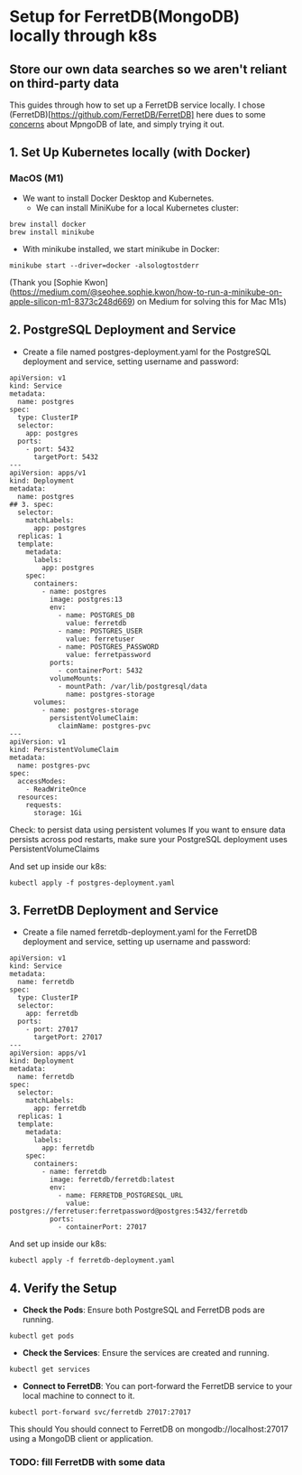 # Setup for FerretDB(MongoDB) locally through k8s

## Store our own data searches so we aren't reliant on third-party data

This guides through how to set up a FerretDB service locally.
I chose (FerretDB)[https://github.com/FerretDB/FerretDB] here dues to some [concerns](https://caffeinedev.medium.com/trying-out-ferretdb-9d02e1a28881) about MpngoDB of late, and simply trying it out.

## 1. Set Up Kubernetes locally (with Docker)

### MacOS (M1)

- We want to install Docker Desktop and Kubernetes.
  - We can install MiniKube for a local Kubernetes cluster:

```
brew install docker
brew install minikube
```

- With minikube installed, we start minikube in Docker:

```
minikube start --driver=docker -alsologtostderr
```

(Thank you [Sophie Kwon] (https://medium.com/@seohee.sophie.kwon/how-to-run-a-minikube-on-apple-silicon-m1-8373c248d669) on Medium for solving this for Mac M1s)

## 2. PostgreSQL Deployment and Service

- Create a file named postgres-deployment.yaml for the PostgreSQL deployment and service, setting username and password:

```
apiVersion: v1
kind: Service
metadata:
  name: postgres
spec:
  type: ClusterIP
  selector:
    app: postgres
  ports:
    - port: 5432
      targetPort: 5432
---
apiVersion: apps/v1
kind: Deployment
metadata:
  name: postgres
## 3. spec:
  selector:
    matchLabels:
      app: postgres
  replicas: 1
  template:
    metadata:
      labels:
        app: postgres
    spec:
      containers:
        - name: postgres
          image: postgres:13
          env:
            - name: POSTGRES_DB
              value: ferretdb
            - name: POSTGRES_USER
              value: ferretuser
            - name: POSTGRES_PASSWORD
              value: ferretpassword
          ports:
            - containerPort: 5432
          volumeMounts:
            - mountPath: /var/lib/postgresql/data
              name: postgres-storage
      volumes:
        - name: postgres-storage
          persistentVolumeClaim:
            claimName: postgres-pvc
---
apiVersion: v1
kind: PersistentVolumeClaim
metadata:
  name: postgres-pvc
spec:
  accessModes:
    - ReadWriteOnce
  resources:
    requests:
      storage: 1Gi
```

Check: to persist data using persistent volumes
If you want to ensure data persists across pod restarts, make sure your PostgreSQL deployment uses PersistentVolumeClaims

And set up inside our k8s:

```
kubectl apply -f postgres-deployment.yaml
```

## 3. FerretDB Deployment and Service

- Create a file named ferretdb-deployment.yaml for the FerretDB deployment and service, setting up username and password:

```
apiVersion: v1
kind: Service
metadata:
  name: ferretdb
spec:
  type: ClusterIP
  selector:
    app: ferretdb
  ports:
    - port: 27017
      targetPort: 27017
---
apiVersion: apps/v1
kind: Deployment
metadata:
  name: ferretdb
spec:
  selector:
    matchLabels:
      app: ferretdb
  replicas: 1
  template:
    metadata:
      labels:
        app: ferretdb
    spec:
      containers:
        - name: ferretdb
          image: ferretdb/ferretdb:latest
          env:
            - name: FERRETDB_POSTGRESQL_URL
              value: postgres://ferretuser:ferretpassword@postgres:5432/ferretdb
          ports:
            - containerPort: 27017
```

And set up inside our k8s:

```
kubectl apply -f ferretdb-deployment.yaml
```

## 4. Verify the Setup

- **Check the Pods**: Ensure both PostgreSQL and FerretDB pods are running.

```
kubectl get pods
```

- **Check the Services**: Ensure the services are created and running.

```
kubectl get services
```

- **Connect to FerretDB**: You can port-forward the FerretDB service to your local machine to connect to it.

```
kubectl port-forward svc/ferretdb 27017:27017
```

This should You should connect to FerretDB on mongodb://localhost:27017 using a MongoDB client or application.

### TODO: fill FerretDB with some data
